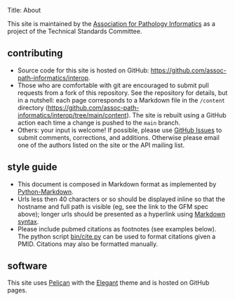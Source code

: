 Title: About

This site is maintained by the [Association for Pathology
Informatics](https://pathologyinformatics.org) as a project of the
Technical Standards Committee.

## contributing

- Source code for this site is hosted on GitHub: <https://github.com/assoc-path-informatics/interop>.
- Those who are comfortable with git are encouraged to submit pull requests from a fork of this repository. See the repository for details, but in a nutshell: each page corresponds to a Markdown file in the ``/content`` directory (<https://github.com/assoc-path-informatics/interop/tree/main/content>). The site is rebuilt using a GitHub action each time a change is pushed to the ``main`` branch.
- Others: your input is welcome! If possible, please use [GitHub Issues](https://github.com/assoc-path-informatics/interop/issues) to submit comments, corrections, and additions. Otherwise please email one of the authors listed on the site or the API mailing list.

## style guide

- This document is composed in Markdown format as implemented by [Python-Markdown](https://python-markdown.github.io).
- Urls less then 40 characters or so should be displayed inline so that the hostname and full path is visible (eg, see the link to the GFM spec above); longer urls should be presented as a hyperlink using [Markdown syntax](https://github.github.com/gfm/#links).
- Please include pubmed citations as footnotes (see examples below). The python script [bin/cite.py](https://github.com/assoc-path-informatics/interop/blob/main/bin/cite.py) can be used to format citations given a PMID. Citations may also be formatted manually.

## software

This site uses [Pelican](https://blog.getpelican.com) with the
[Elegant](https://github.com/Pelican-Elegant/elegant) theme and is
hosted on GitHub pages.
